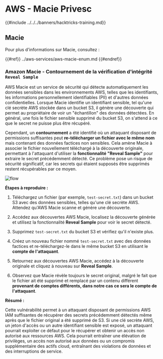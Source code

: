 # AWS - Macie Privesc

{{#include ../../../banners/hacktricks-training.md}}

## Macie

Pour plus d'informations sur Macie, consultez :

{{#ref}}
../aws-services/aws-macie-enum.md
{{#endref}}

### Amazon Macie - Contournement de la vérification d'intégrité `Reveal Sample`

AWS Macie est un service de sécurité qui détecte automatiquement les données sensibles dans les environnements AWS, telles que les identifiants, les informations personnellement identifiables (PII) et d'autres données confidentielles. Lorsque Macie identifie un identifiant sensible, tel qu'une clé secrète AWS stockée dans un bucket S3, il génère une découverte qui permet au propriétaire de voir un "échantillon" des données détectées. En général, une fois le fichier sensible supprimé du bucket S3, on s'attend à ce que le secret ne puisse plus être récupéré.

Cependant, un **contournement** a été identifié où un attaquant disposant de permissions suffisantes peut **re-télécharger un fichier avec le même nom** mais contenant des données factices non sensibles. Cela amène Macie à associer le fichier nouvellement téléchargé à la découverte originale, permettant à l'attaquant d'utiliser la **fonctionnalité "Reveal Sample"** pour extraire le secret précédemment détecté. Ce problème pose un risque de sécurité significatif, car les secrets qui étaient supposés être supprimés restent récupérables par ce moyen.

![flow](https://github.com/user-attachments/assets/7b83f2d3-1690-41f1-98cc-05ccd0154a66)

**Étapes à reproduire :**

1. Téléchargez un fichier (par exemple, `test-secret.txt`) dans un bucket S3 avec des données sensibles, telles qu'une clé secrète AWS. Attendez qu'AWS Macie scanne et génère une découverte.

2. Accédez aux découvertes AWS Macie, localisez la découverte générée et utilisez la fonctionnalité **Reveal Sample** pour voir le secret détecté.

3. Supprimez `test-secret.txt` du bucket S3 et vérifiez qu'il n'existe plus.

4. Créez un nouveau fichier nommé `test-secret.txt` avec des données factices et re-téléchargez-le dans le même bucket S3 en utilisant le **compte de l'attaquant**.

5. Retournez aux découvertes AWS Macie, accédez à la découverte originale et cliquez à nouveau sur **Reveal Sample**.

6. Observez que Macie révèle toujours le secret original, malgré le fait que le fichier ait été supprimé et remplacé par un contenu différent **provenant de comptes différents, dans notre cas ce sera le compte de l'attaquant**.

**Résumé :**

Cette vulnérabilité permet à un attaquant disposant de permissions AWS IAM suffisantes de récupérer des secrets précédemment détectés même après que le fichier original a été supprimé de S3. Si une clé secrète AWS, un jeton d'accès ou un autre identifiant sensible est exposé, un attaquant pourrait exploiter ce défaut pour le récupérer et obtenir un accès non autorisé aux ressources AWS. Cela pourrait entraîner une élévation de privilèges, un accès non autorisé aux données ou un compromis supplémentaire des actifs cloud, entraînant des violations de données et des interruptions de service.
